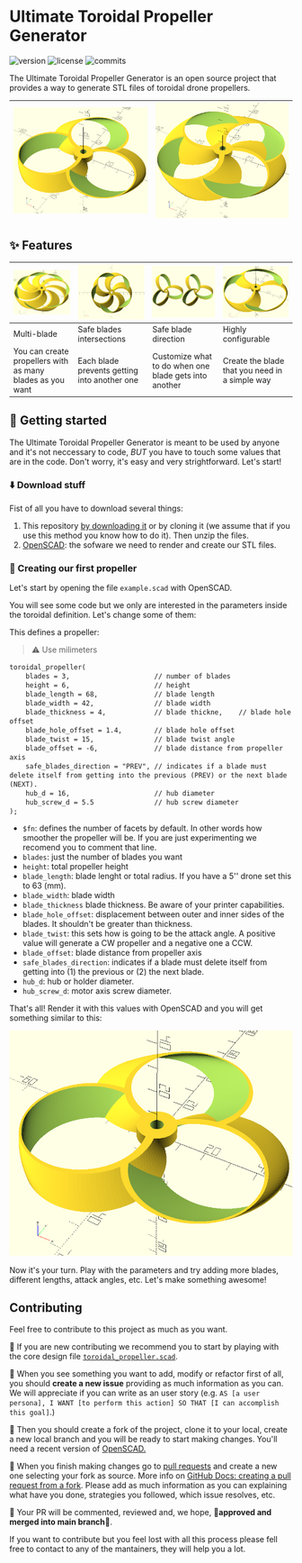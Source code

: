 # Ultimate Toroidal Propeller Generator

![version](https://badgen.net/badge/version/v1.2.0?icon=github)
![license](https://badgen.net/github/license/RaulBejarano/Ultimate-Toroidal-Propeller-Generator)
![commits](https://badgen.net/github/commits//RaulBejarano/Ultimate-Toroidal-Propeller-Generator/main)



The Ultimate Toroidal Propeller Generator is an open source project that provides a way to generate STL files of toroidal drone propellers.

|![3 blades propeller](./img/preview_1.PNG)|![5 blades propeller](./img/preview_2.PNG)|
|---|---|


## :sparkles: Features
| ![](./img/multiblade.PNG)  | ![](./img/intersections.PNG) | ![](./img/safe.PNG) | ![](./img/configurable.PNG)  |
|---|---|---|---|
|  Multi-blade  |  Safe blades intersections  | Safe blade direction | Highly configurable  |
|  You can create propellers with as many blades as you want  |  Each blade prevents getting into another one  | Customize what to do when one blade gets into another | Create the blade that you need in a simple way  |


## :muscle: Getting started

The Ultimate Toroidal Propeller Generator is meant to be used by anyone and it's not neccessary to code, *BUT* you have to touch some values that are in the code. Don't worry, it's easy and very strightforward. Let's start!

### :arrow_down: Download stuff
Fist of all you have to download several things:

1. This repository [by downloading it](https://github.com/RaulBejarano/Ultimate-Toroidal-Propeller-Generator/archive/refs/heads/main.zip) or by cloning it (we assume that if you use this method you know how to do it). Then unzip the files.
2. [OpenSCAD](https://openscad.org/downloads.html): the sofware we need to render and create our STL files.


### :hammer: Creating our first propeller

Let's start by opening the file `example.scad` with OpenSCAD.

You will see some code but we only are interested in the parameters inside the toroidal definition. Let's change some of them:
  
This defines a propeller:
> :warning: Use milimeters
```
toroidal_propeller(
    blades = 3,                     // number of blades
    height = 6,                     // height
    blade_length = 68,              // blade length
    blade_width = 42,               // blade width
    blade_thickness = 4,            // blade thickne,    // blade hole offset
    blade_hole_offset = 1.4,        // blade hole offset
    blade_twist = 15,               // blade twist angle
    blade_offset = -6,              // blade distance from propeller axis
    safe_blades_direction = "PREV", // indicates if a blade must delete itself from getting into the previous (PREV) or the next blade (NEXT).
    hub_d = 16,                     // hub diameter
    hub_screw_d = 5.5               // hub screw diameter
);
```

- `$fn`: defines the number of facets by default. In other words how smoother the propeller will be. If you are just experimenting we recomend you to comment that line.
- `blades`: just the number of blades you want
- `height`: total propeller height
- `blade_length`: blade lenght or total radius. If you have a 5'' drone set this to 63 (mm).
- `blade_width`: blade width
- `blade_thickness` blade thickness. Be aware of your printer capabilities.
- `blade_hole_offset`: displacement between outer and inner sides of the blades. It shouldn't be greater than thickness.
- `blade_twist`: this sets how is going to be the attack angle. A positive value will generate a CW propeller and a negative one a CCW.
- `blade_offset`: blade distance from propeller axis
- `safe_blades_direction`: indicates if a blade must delete itself from getting into (1) the previous or (2) the next blade.
- `hub_d`: hub or holder diameter.
- `hub_screw_d`: motor axis screw diameter.

That's all! Render it with this values with OpenSCAD and you will get something similar to this:

![3 blades propeller](./img/preview_1.PNG)

Now it's your turn. Play with the parameters and try adding more blades, different lengths, attack angles, etc. Let's make something awesome!


## Contributing

Feel free to contribute to this project as much as you want.

:children_crossing: If you are new contributing we recommend you to start by playing with the core design file [`toroidal_propeller.scad`](./src/toroidal_propeller.scad).

:memo: When you see something you want to add, modify or refactor first of all, you should **create a new issue** providing as much information as you can. We will appreciate if you can write as an user story (e.g. `AS [a user persona], I WANT [to perform this action] SO THAT [I can accomplish this goal]`.) 

:twisted_rightwards_arrows: Then you should create a fork of the project, clone it to your local, create a new local branch and you will be ready to start making changes. You'll need a recent version of [OpenSCAD.](https://openscad.org/)

:rocket: When you finish making changes go to [pull requests](https://github.com/RaulBejarano/Ultimate-Toroidal-Propeller-Generator/pulls) and create a new one selecting your fork as source. More info on [GitHub Docs: creating a pull request from a fork](https://docs.github.com/es/pull-requests/collaborating-with-pull-requests/proposing-changes-to-your-work-with-pull-requests/creating-a-pull-request-from-a-fork). Please add as much information as you can explaining what have you done, strategies you followed, which issue resolves, etc.

:speech_balloon: Your PR will be commented, reviewed and, we hope, :tada:**approved and merged into main branch**:tada:.

If you want to contribute but you feel lost with all this process please fell free to contact to any of the mantainers, they will help you a lot.
